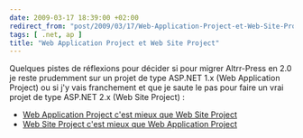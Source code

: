 ```yaml
---
date: 2009-03-17 18:39:00 +02:00
redirect_from: "post/2009/03/17/Web-Application-Project-et-Web-Site-Project"
tags: [ .net, ap ]
title: "Web Application Project et Web Site Project"
---
```


Quelques pistes de réflexions pour décider si pour migrer Altrr-Press en 2.0
je reste prudemment sur un projet de type ASP.NET 1.x (Web Application Project)
ou si j'y vais franchement et que je saute le pas pour faire un vrai projet de
type ASP.NET 2.x (Web Site Project) :

* [Web
Application Project c'est mieux que Web Site Project](http://aspnetresources.com/blog/web_site_vs_web_application_project_wap.aspx)
* [
Web Site Project c'est mieux que Web Application Project](http://blog.madskristensen.dk/post/Web-Application-Projects-vs-Web-Site-Projects.aspx)
